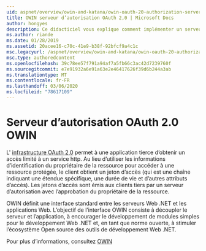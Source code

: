 ```yaml
---
uid: aspnet/overview/owin-and-katana/owin-oauth-20-authorization-server
title: OWIN serveur d’autorisation OAuth 2,0 | Microsoft Docs
author: hongyes
description: Ce didacticiel vous explique comment implémenter un serveur d’autorisation 2,0 OAuth à l’aide de l’intergiciel (middleware) OAuth OWIN. Il s’agit d’un didacticiel avancé qui outlin uniquement...
ms.author: riande
ms.date: 01/28/2019
ms.assetid: 20acee16-c70c-41e9-b38f-92bfcf9a4c1c
msc.legacyurl: /aspnet/overview/owin-and-katana/owin-oauth-20-authorization-server
msc.type: authoredcontent
ms.openlocfilehash: 39c78ee57f791a94af7a5fb66c3ac42d7239760f
ms.sourcegitcommit: e7e91932a6e91a63e2e46417626f39d6b244a3ab
ms.translationtype: MT
ms.contentlocale: fr-FR
ms.lasthandoff: 03/06/2020
ms.locfileid: "78617109"
---
```

# <a name="owin-oauth-20-authorization-server"></a>Serveur d’autorisation OAuth 2.0 OWIN

L' [infrastructure OAuth 2,0](http://tools.ietf.org/html/rfc6749) permet à une application tierce d’obtenir un accès limité à un service http. Au lieu d’utiliser les informations d’identification du propriétaire de la ressource pour accéder à une ressource protégée, le client obtient un jeton d’accès (qui est une chaîne indiquant une étendue spécifique, une durée de vie et d’autres attributs d’accès). Les jetons d’accès sont émis aux clients tiers par un serveur d’autorisation avec l’approbation du propriétaire de la ressource.

OWIN définit une interface standard entre les serveurs Web .NET et les applications Web. L’objectif de l’interface OWIN consiste à découpler le serveur et l’application, à encourager le développement de modules simples pour le développement Web .NET et, en tant que norme ouverte, à stimuler l’écosystème Open source des outils de développement Web .NET.

Pour plus d’informations, consultez [OWIN](http://owin.org/)
